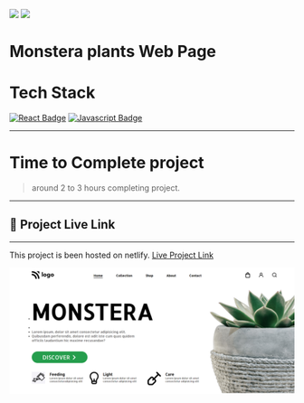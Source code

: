 [![](https://img.shields.io/badge/linkedin-blue?style=for-the-badge)](https://www.linkedin.com/in/ankush-kumar-275129176/)
[![](https://img.shields.io/badge/MYPORTFOLIO-blue?style=for-the-badge)](https://devloperankush.tk/ 'Link')



# **Monstera plants Web Page**


# Tech Stack
[![React Badge](https://img.shields.io/badge/-HTML-red?style=for-the-badge&labelColor=black&logo=html&logoColor=61DBFB)](#) [![Javascript Badge](https://img.shields.io/badge/-CSS-blue?style=for-the-badge&labelColor=black&logo=tailwind&logoColor=white)](#)


---
# Time to Complete project
> around 2 to 3  hours completing project.
---
## 🚀  Project Live Link <br>
---
This project is been hosted on netlify. [Live Project Link](https://vocal-sherbet-ac5716.netlify.app)

![LOW HOME PAGE](/Monstera.png)